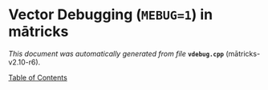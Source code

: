 
# Vector Debugging (`MEBUG=1`) in mātricks
_This document was automatically generated from file_ **`vdebug.cpp`** (mātricks-v2.10-r6).


[Table of Contents](README.md)
